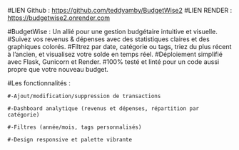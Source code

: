 #LIEN Github : https://github.com/teddyamby/BudgetWise2
#LIEN RENDER : https://budgetwise2.onrender.com


#BudgetWise : Un allié  pour une gestion budgétaire intuitive et visuelle.
#Suivez vos revenus & dépenses avec des statistiques claires et des graphiques colorés.
#Filtrez par date, catégorie ou tags, triez du plus récent à l’ancien, et visualisez votre solde en temps réel.
#Déploiement simplifié avec Flask, Gunicorn et Render.
#100% testé et linté pour un code aussi propre que votre nouveau budget.

#Les fonctionnalités :

    #-Ajout/modification/suppression de transactions

    #-Dashboard analytique (revenus et dépenses, répartition par catégorie)

    #-Filtres (année/mois, tags personnalisés)

    #-Design responsive et palette vibrante